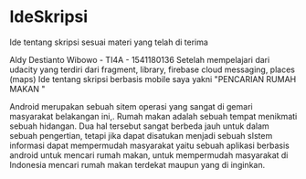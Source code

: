 # IdeSkripsi
Ide tentang skripsi sesuai materi yang telah di terima

Aldy Destianto Wibowo - TI4A - 1541180136
Setelah mempelajari dari udacity yang terdiri dari fragment, library, firebase cloud messaging, places (maps)
Ide tentang skripsi berbasis mobile saya yakni "PENCARIAN RUMAH MAKAN "

Android merupakan sebuah sitem operasi yang sangat di gemari masyarakat belakangan ini,.
Rumah makan adalah sebuah tempat menikmati sebuah hidangan. Dua hal tersebut sangat berbeda jauh
untuk dalam sebuah pengertian, tetapi jika dapat disatukan menjadi sebuah sIstem informasi dapat
mempermudah masyarakat yaitu sebuah aplikasi berbasis android untuk mencari rumah makan, untuk
mempermudah masyarakat di Indonesia mencari rumah makan terdekat maupun yang di inginkan. 
